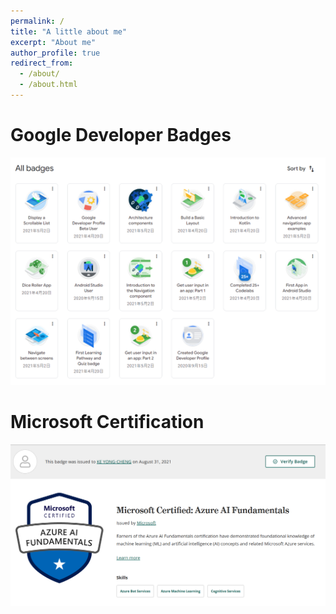 ```yaml
---
permalink: /
title: "A little about me"
excerpt: "About me"
author_profile: true
redirect_from: 
  - /about/
  - /about.html
---
```



Google Developer Badges
======
![Google Developer](../images/google_badge.png)

Microsoft Certification
======
![AI-900](../images/ai-900.png)
